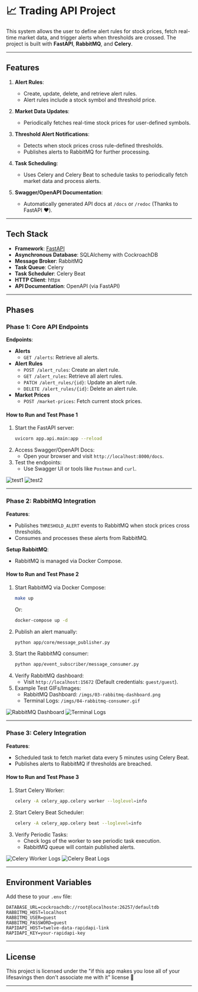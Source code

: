 # 📈 Trading API Project

This system allows the user to define alert rules for stock prices, fetch real-time market data, and trigger alerts when thresholds are crossed. The project is built with **FastAPI**, **RabbitMQ**, and **Celery**.

---

## **Features**

1. **Alert Rules**:
   - Create, update, delete, and retrieve alert rules.
   - Alert rules include a stock symbol and threshold price.

2. **Market Data Updates**:
   - Periodically fetches real-time stock prices for user-defined symbols.

3. **Threshold Alert Notifications**:
   - Detects when stock prices cross rule-defined thresholds.
   - Publishes alerts to RabbitMQ for further processing.

4. **Task Scheduling**:
   - Uses Celery and Celery Beat to schedule tasks to periodically fetch market data and process alerts.

5. **Swagger/OpenAPI Documentation**:
   - Automatically generated API docs at `/docs` or `/redoc` (Thanks to FastAPI ❤️).

---

## **Tech Stack**

- **Framework**: [FastAPI](https://fastapi.tiangolo.com/)
- **Asynchronous Database**: SQLAlchemy with CockroachDB
- **Message Broker**: RabbitMQ
- **Task Queue**: Celery
- **Task Scheduler**: Celery Beat
- **HTTP Client**: httpx
- **API Documentation**: OpenAPI (via FastAPI)

---

## **Phases**

### **Phase 1: Core API Endpoints**

**Endpoints**:
- **Alerts**
  - `GET /alerts`: Retrieve all alerts.
- **Alert Rules**
  - `POST /alert_rules`: Create an alert rule.
  - `GET /alert_rules`: Retrieve all alert rules.
  - `PATCH /alert_rules/{id}`: Update an alert rule.
  - `DELETE /alert_rules/{id}`: Delete an alert rule.
- **Market Prices**
  - `POST /market-prices`: Fetch current stock prices.

#### **How to Run and Test Phase 1**
1. Start the FastAPI server:
   ```bash
   uvicorn app.api.main:app --reload
   ```
2. Access Swagger/OpenAPI Docs:
   - Open your browser and visit `http://localhost:8000/docs`.
3. Test the endpoints:
   - Use Swagger UI or tools like `Postman` and `curl`.

![test1](./imgs/01-swagger-endpoints.png)
![test2](./imgs/02-terminal-test.gif)

---

### **Phase 2: RabbitMQ Integration**

**Features**:
- Publishes `THRESHOLD_ALERT` events to RabbitMQ when stock prices cross thresholds.
- Consumes and processes these alerts from RabbitMQ.

**Setup RabbitMQ**:
- RabbitMQ is managed via Docker Compose.

#### **How to Run and Test Phase 2**
1. Start RabbitMQ via Docker Compose:
    ```bash
   make up
   ```
   Or:
    ```bash
   docker-compose up -d
   ```
2. Publish an alert manually:
   ```bash
   python app/core/message_publisher.py
   ```
3. Start the RabbitMQ consumer:
   ```bash
   python app/event_subscriber/message_consumer.py
   ```
4. Verify RabbitMQ dashboard:
   - Visit `http://localhost:15672` (Default credentials: `guest/guest`).
5. Example Test GIFs/Images:
   - RabbitMQ Dashboard: `/imgs/03-rabbitmq-dashboard.png`
   - Terminal Logs: `/imgs/04-rabbitmq-consumer.gif`


![RabbitMQ Dashboard](./imgs/03-rabbitmq-dashboard.png)
![Terminal Logs](./imgs/04-rabbitmq-consumer.gif)

---

### **Phase 3: Celery Integration**

**Features**:
- Scheduled task to fetch market data every 5 minutes using Celery Beat.
- Publishes alerts to RabbitMQ if thresholds are breached.

#### **How to Run and Test Phase 3**
1. Start Celery Worker:
   ```bash
   celery -A celery_app.celery worker --loglevel=info
   ```
2. Start Celery Beat Scheduler:
   ```bash
   celery -A celery_app.celery beat --loglevel=info
   ```
3. Verify Periodic Tasks:
   - Check logs of the worker to see periodic task execution.
   - RabbitMQ queue will contain published alerts.

![Celery Worker Logs](./imgs/05-celery-worker.png)
![Celery Beat Logs](./imgs/06-celery-beat.gif)

---

## **Environment Variables**

Add these to your `.env` file:
```
DATABASE_URL=cockroachdb://root@localhoste:26257/defaultdb
RABBITMQ_HOST=localhost
RABBITMQ_USER=guest
RABBITMQ_PASSWORD=guest
RAPIDAPI_HOST=twelve-data-rapidapi-link
RAPIDAPI_KEY=your-rapidapi-key
```

---

## **License**

This project is licensed under the "if this app makes you lose all of your lifesavings then don't associate me with it" license 💯

---
